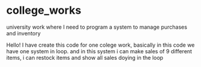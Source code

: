 # college_works
university work where I need to program a system to manage purchases and inventory


Hello!
I have create this code for one colege work, basically in this code we have one system in loop. and in this system i can make sales of 9 different items, i can restock items and show all sales doying in the loop
